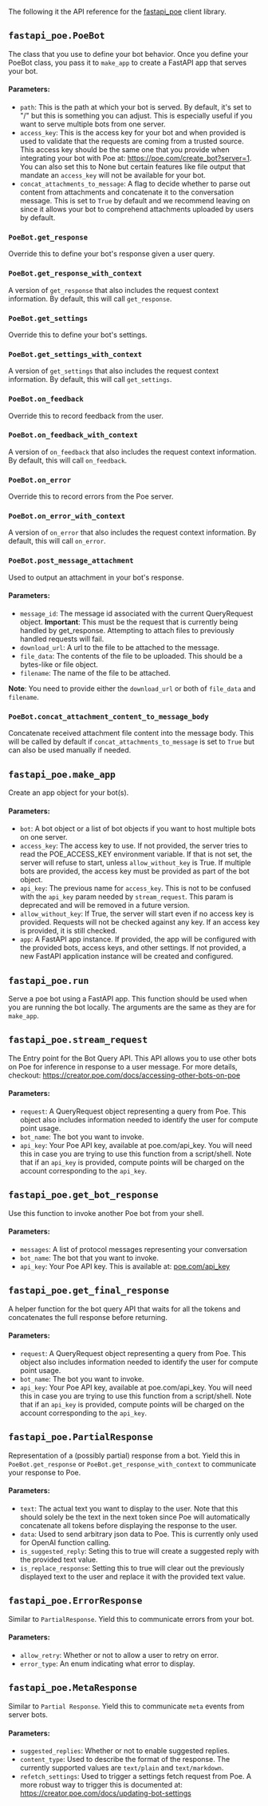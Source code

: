 The following it the API reference for the
[fastapi_poe](https://github.com/poe-platform/fastapi_poe) client library.

## `fastapi_poe.PoeBot`

The class that you use to define your bot behavior. Once you define your PoeBot class,
you pass it to `make_app` to create a FastAPI app that serves your bot.

#### Parameters:

- `path`: This is the path at which your bot is served. By default, it's set to "/" but
  this is something you can adjust. This is especially useful if you want to serve
  multiple bots from one server.
- `access_key`: This is the access key for your bot and when provided is used to
  validate that the requests are coming from a trusted source. This access key should be
  the same one that you provide when integrating your bot with Poe at:
  https://poe.com/create_bot?server=1. You can also set this to None but certain
  features like file output that mandate an `access_key` will not be available for your
  bot.
- `concat_attachments_to_message`: A flag to decide whether to parse out content from
  attachments and concatenate it to the conversation message. This is set to `True` by
  default and we recommend leaving on since it allows your bot to comprehend attachments
  uploaded by users by default.

### `PoeBot.get_response`

Override this to define your bot's response given a user query.

### `PoeBot.get_response_with_context`

A version of `get_response` that also includes the request context information. By
default, this will call `get_response`.

### `PoeBot.get_settings`

Override this to define your bot's settings.

### `PoeBot.get_settings_with_context`

A version of `get_settings` that also includes the request context information. By
default, this will call `get_settings`.

### `PoeBot.on_feedback`

Override this to record feedback from the user.

### `PoeBot.on_feedback_with_context`

A version of `on_feedback` that also includes the request context information. By
default, this will call `on_feedback`.

### `PoeBot.on_error`

Override this to record errors from the Poe server.

### `PoeBot.on_error_with_context`

A version of `on_error` that also includes the request context information. By default,
this will call `on_error`.

### `PoeBot.post_message_attachment`

Used to output an attachment in your bot's response.

#### Parameters:

- `message_id`: The message id associated with the current QueryRequest object.
  **Important**: This must be the request that is currently being handled by
  get_response. Attempting to attach files to previously handled requests will fail.
- `download_url`: A url to the file to be attached to the message.
- `file_data`: The contents of the file to be uploaded. This should be a bytes-like or
  file object.
- `filename`: The name of the file to be attached.

**Note**: You need to provide either the `download_url` or both of `file_data` and
`filename`.

### `PoeBot.concat_attachment_content_to_message_body`

Concatenate received attachment file content into the message body. This will be called
by default if `concat_attachments_to_message` is set to `True` but can also be used
manually if needed.

## `fastapi_poe.make_app`

Create an app object for your bot(s).

#### Parameters:

- `bot`: A bot object or a list of bot objects if you want to host multiple bots on one
  server.
- `access_key`: The access key to use. If not provided, the server tries to read the
  POE_ACCESS_KEY environment variable. If that is not set, the server will refuse to
  start, unless `allow_without_key` is True. If multiple bots are provided, the access
  key must be provided as part of the bot object.
- `api_key`: The previous name for `access_key`. This is not to be confused with the
  `api_key` param needed by `stream_request`. This param is deprecated and will be
  removed in a future version.
- `allow_without_key`: If True, the server will start even if no access key is provided.
  Requests will not be checked against any key. If an access key is provided, it is
  still checked.
- `app`: A FastAPI app instance. If provided, the app will be configured with the
  provided bots, access keys, and other settings. If not provided, a new FastAPI
  application instance will be created and configured.

## `fastapi_poe.run`

Serve a poe bot using a FastAPI app. This function should be used when you are running
the bot locally. The arguments are the same as they are for `make_app`.

## `fastapi_poe.stream_request`

The Entry point for the Bot Query API. This API allows you to use other bots on Poe for
inference in response to a user message. For more details, checkout:
https://creator.poe.com/docs/accessing-other-bots-on-poe

#### Parameters:

- `request`: A QueryRequest object representing a query from Poe. This object also
  includes information needed to identify the user for compute point usage.
- `bot_name`: The bot you want to invoke.
- `api_key`: Your Poe API key, available at poe.com/api_key. You will need this in case
  you are trying to use this function from a script/shell. Note that if an `api_key` is
  provided, compute points will be charged on the account corresponding to the
  `api_key`.

## `fastapi_poe.get_bot_response`

Use this function to invoke another Poe bot from your shell.

#### Parameters:

- `messages`: A list of protocol messages representing your conversation
- `bot_name`: The bot that you want to invoke.
- `api_key`: Your Poe API key. This is available at:
  [poe.com/api_key](https://poe.com/api_key)

## `fastapi_poe.get_final_response`

A helper function for the bot query API that waits for all the tokens and concatenates
the full response before returning.

#### Parameters:

- `request`: A QueryRequest object representing a query from Poe. This object also
  includes information needed to identify the user for compute point usage.
- `bot_name`: The bot you want to invoke.
- `api_key`: Your Poe API key, available at poe.com/api_key. You will need this in case
  you are trying to use this function from a script/shell. Note that if an `api_key` is
  provided, compute points will be charged on the account corresponding to the
  `api_key`.

## `fastapi_poe.PartialResponse`

Representation of a (possibly partial) response from a bot. Yield this in
`PoeBot.get_response` or `PoeBot.get_response_with_context` to communicate your response
to Poe.

#### Parameters:

- `text`: The actual text you want to display to the user. Note that this should solely
  be the text in the next token since Poe will automatically concatenate all tokens
  before displaying the response to the user.
- `data`: Used to send arbitrary json data to Poe. This is currently only used for
  OpenAI function calling.
- `is_suggested_reply`: Seting this to true will create a suggested reply with the
  provided text value.
- `is_replace_response`: Setting this to true will clear out the previously displayed
  text to the user and replace it with the provided text value.

## `fastapi_poe.ErrorResponse`

Similar to `PartialResponse`. Yield this to communicate errors from your bot.

#### Parameters:

- `allow_retry`: Whether or not to allow a user to retry on error.
- `error_type`: An enum indicating what error to display.

## `fastapi_poe.MetaResponse`

Similar to `Partial Response`. Yield this to communicate `meta` events from server bots.

#### Parameters:

- `suggested_replies`: Whether or not to enable suggested replies.
- `content_type`: Used to describe the format of the response. The currently supported
  values are `text/plain` and `text/markdown`.
- `refetch_settings`: Used to trigger a settings fetch request from Poe. A more robust
  way to trigger this is documented at:
  https://creator.poe.com/docs/updating-bot-settings
